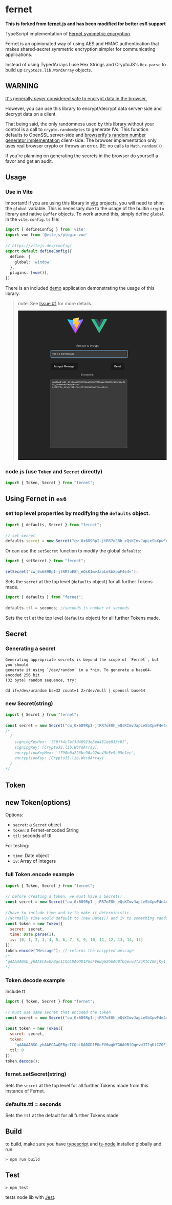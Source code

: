# fernet

**This is forked from [fernet.js](https://github.com/csquared/fernet.js) and has been modified for better es6 support**

TypeScript implementation of <a href="https://github.com/kr/fernet-spec">Fernet symmetric encryption</a>.

Fernet is an opinionated way of using AES and HMAC authentication that makes
shared-secret symmetric encryption simpler for communicating applications.

Instead of using TypedArrays I use Hex Strings and CryptoJS's `Hex.parse`
to build up `CryptoJs.lib.WordArray` objects.

## WARNING

[It's generally _never_ considered safe to encrypt data in the browser.](http://www.matasano.com/articles/javascript-cryptography/)

However, you can use this library to encrypt/decrypt data server-side and decrypt data on a client.

That being said, the only randomness used by this library without your control is a call to `crypto.randomBytes` to generate IVs.
This function defaults to OpenSSL server-side and [browserify's random number generator implementation](https://github.com/crypto-browserify/crypto-browserify/blob/master/index.js)
client-side. The browser implementation only uses real browser crypto or throws an error. (IE: no calls to `Math.random()`)

If you're planning on generating the secrets in the browser do yourself a favor and get an audit.

## Usage

### Use in Vite

Important! if you are using this library in [vite](https://vitejs.dev/) projects, you will need to shim the `global` variable. This is necessary due to the usage of the builtin `crypto` library and native `Buffer` objects. To work around this, simply define `global` in the `vite.config.ts` file:

```ts
import { defineConfig } from 'vite'
import vue from '@vitejs/plugin-vue'

// https://vitejs.dev/config/
export default defineConfig({
  define: {
    global: 'window'
  },
  plugins: [vue()],
})
```

There is an included [demo](https://github.com/CalebM1987/fernet/tree/main/demo) application demonstrating the usage of this library. 

> note: See [Issue #1](https://github.com/CalebM1987/fernet/issues/1) for more details.
>
> ![app image](./demo/images/demo_app.png)

### node.js (use `Token` and `Secret` directly)

```js
import { Token, Secret } from "fernet";
```

## Using Fernet in `es6`

### set top level properties by modifying the `defaults` object.

```js
import { defaults, Secret } from "fernet";

// set secret
defaults.secret = new Secret("cw_0x689RpI-jtRR7oE8h_eQsKImvJapLeSbXpwF4e4=");
```

Or can use the `setSecret` function to modify the global `defaults`:

```js
import { setSecret } from "fernet";

setSecret("cw_0x689RpI-jtRR7oE8h_eQsKImvJapLeSbXpwF4e4=");
```

Sets the `secret` at the top level (`defaults` object) for all further Tokens made.

```js
import { defaults } from "fernet";

defaults.ttl = seconds; //seconds is number of seconds
```

Sets the `ttl` at the top level (`defaults` object) for all further Tokens made.

## Secret

### Generating a secret

    Generating appropriate secrets is beyond the scope of `Fernet`, but you should
    generate it using `/dev/random` in a *nix. To generate a base64-encoded 256 bit
    (32 byte) random sequence, try:

    dd if=/dev/urandom bs=32 count=1 2>/dev/null | openssl base64

### new Secret(string)

```javascript
import { Secret } from "fernet";

const secret = new Secret("cw_0x689RpI-jtRR7oE8h_eQsKImvJapLeSbXpwF4e4=");
/*
  {
    signingKeyHex: '730ff4c7af3d46923e8ed451ee813c87',
    signingKey: [CryptoJS.lib.WordArray],
    encryptionKeyHex: 'f790b0a226bc96a92de49b5e9c05e1ee',
    encryptionKey: [CryptoJS.lib.WordArray]
  }
*/
```

## Token

## new Token(options)

Options:

- `secret`: a `Secret` object
- `token`: a Fernet-encoded String
- `ttl`: seconds of ttl

For testing:

- `time`: Date object
- `iv`: Array of Integers

### full Token.encode example

```javascript
import { Token, Secret } from "fernet";

// before creating a token, we must have a Secret()
const secret = new Secret("cw_0x689RpI-jtRR7oE8h_eQsKImvJapLeSbXpwF4e4=");

//Have to include time and iv to make it deterministic.
//Normally time would default to (new Date()) and iv to something random.
const token = new Token({
  secret: secret,
  time: Date.parse(1),
  iv: [0, 1, 2, 3, 4, 5, 6, 7, 8, 9, 10, 11, 12, 13, 14, 15]
});
token.encode("Message"); // returns the encypted message
/*
'gAAAAABSO_yhAAECAwQFBgcICQoLDA0OD1PGoFV6wgWZG6AOBfQqevwJT2qKtCZ0EjKy1_TvyxTseR_3ebIF6Ph-xa2QT_tEvg=='
*/
```

### Token.decode example

Include tt

```js
import { Token, Secret } from "fernet";

// must use same secret that encoded the token
const secret = new Secret("cw_0x689RpI-jtRR7oE8h_eQsKImvJapLeSbXpwF4e4=");

const token = new Token({
  secret: secret,
  token:
    "gAAAAABSO_yhAAECAwQFBgcICQoLDA0OD1PGoFV6wgWZG6AOBfQqevwJT2qKtCZ0EjKy1_TvyxTseR_3ebIF6Ph-xa2QT_tEvg==",
  ttl: 0
});
token.decode();
```

### fernet.setSecret(string)

Sets the `secret` at the top level for all further Tokens made
from this instance of Fernet.

### defaults.ttl = seconds

Sets the `ttl` at the default for all further Tokens made.

## Build

to build, make sure you have [typescript](https://www.npmjs.com/package/typescript) and [ts-node](https://www.npmjs.com/package/ts-node) installed globally and run:

    > npm run build

## Test

    > npm test

tests node lib with [Jest](https://jestjs.io).



